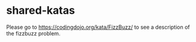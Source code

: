 # shared-katas

Please go to https://codingdojo.org/kata/FizzBuzz/ to see a description of the fizzbuzz problem.
